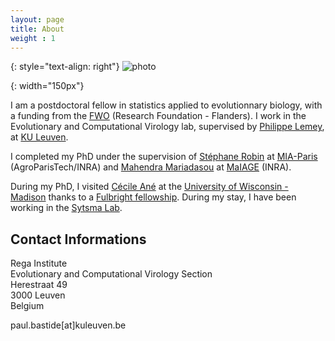 ```yaml
---
layout: page
title: About
weight : 1
---
```

{: style="text-align: right"}
![photo]

[photo]: {{site.baseurl}}/docs/DSC03440.JPG
{: width="150px"} 

I am a postdoctoral fellow in statistics applied to evolutionnary biology, with a funding from the [FWO](http://www.fwo.be/en/fellowships-funding/postdoctoral-fellowships/postdoctoral-fellowship/) (Research Foundation - Flanders).
I work in the Evolutionary and Computational Virology lab,
supervised by [Philippe Lemey](https://rega.kuleuven.be/cev/ecv), at [KU Leuven](https://www.kuleuven.be/english/).

I completed my PhD under the supervision of [Stéphane Robin](https://www6.inra.fr/mia-paris/Equipes/Membres/Stephane-Robin)
at [MIA-Paris](https://www6.inra.fr/mia-paris) (AgroParisTech/INRA)
and [Mahendra Mariadasou](https://mahendra-mariadassou.github.io/) at [MaIAGE](http://maiage.jouy.inra.fr/) (INRA).

During my PhD, I visited [Cécile Ané](http://www.stat.wisc.edu/~ane/)
at the [University of Wisconsin - Madison](http://www.wisc.edu/)
thanks to a [Fulbright fellowship](fulbright-france.org).
During my stay, I have been working in the [Sytsma Lab](http://www.botany.wisc.edu/sytsma/SytsmaLab/Welcome.html).

## Contact Informations

Rega Institute  
Evolutionary and Computational Virology Section  
Herestraat 49  
3000 Leuven  
Belgium  

paul.bastide[at]kuleuven.be